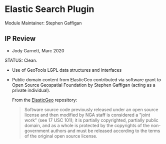 Elastic Search Plugin
=====================

Module Maintainer: Stephen Gaffigan

IP Review
---------

* Jody Garnett, Marc 2020

STATUS: Clean.

* Use of GeoTools LGPL data structures and interfaces
* Public domain content from ElasticGeo contributed via software grant to Open Source Geospatial Foundation by Stephen Gaffigan (acting as a private individual).
  
  From the [ElasticGeo](https://github.com/ngageoint/elasticgeo) repository:

  > Software source code previously released under an open source license and then modified by NGA staff is considered a "joint work" (see 17 USC 101); it is partially copyrighted, partially public domain, and as a whole is protected by the copyrights of the non-government authors and must be released according to the terms of the original open source license.
